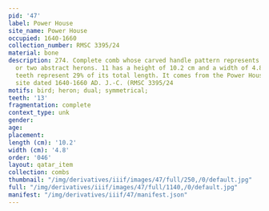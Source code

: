 ```yaml
---
pid: '47'
label: Power House
site_name: Power House
occupied: 1640-1660
collection_number: RMSC 3395/24
material: bone
description: 274. Complete comb whose carved handle pattern represents a "keyhole"
  or two abstract herons. 11 has a height of 10.2 cm and a width of 4.8 cm. Its 13
  teeth represent 29% of its total length. It comes from the Power House site a Seneca
  site dated 1640-1660 AD. J.-C. (RMSC 3395/24
motifs: bird; heron; dual; symmetrical;
teeth: '13'
fragmentation: complete
context_type: unk
gender:
age:
placement:
length (cm): '10.2'
width (cm): '4.8'
order: '046'
layout: qatar_item
collection: combs
thumbnail: "/img/derivatives/iiif/images/47/full/250,/0/default.jpg"
full: "/img/derivatives/iiif/images/47/full/1140,/0/default.jpg"
manifest: "/img/derivatives/iiif/47/manifest.json"
---
```

